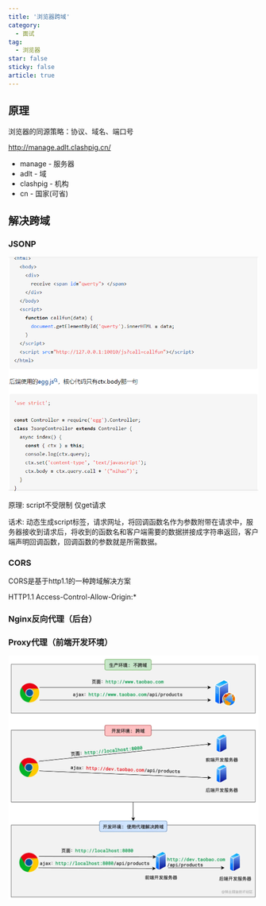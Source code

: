 ```yaml
---
title: '浏览器跨域'
category:
  - 面试
tag:
  - 浏览器
star: false
sticky: false  
article: true
---
```


## 原理

浏览器的同源策略：协议、域名、端口号  

http://manage.adlt.clashpig.cn/

- manage - 服务器
- adlt - 域
- clashpig - 机构  
- cn - 国家(可省)

## 解决跨域

### JSONP

![](/images/browser/解决跨域_Jsonp.jpg)

原理: script不受限制 仅get请求

话术: 动态生成script标签，请求网址，将回调函数名作为参数附带在请求中，服务器接收到请求后，将收到的函数名和客户端需要的数据拼接成字符串返回，客户端声明回调函数，回调函数的参数就是所需数据。

### CORS

CORS是基于http1.1的一种跨域解决方案

HTTP1.1 Access-Control-Allow-Origin:*
      
### Nginx反向代理（后台）

### Proxy代理（前端开发环境）

![](/images/browser/解决跨域_前端Proxy.jpg)
